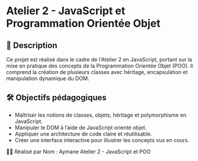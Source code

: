 # Atelier 2 - JavaScript et Programmation Orientée Objet

## 📌 Description

Ce projet est réalisé dans le cadre de l'Atelier 2 en JavaScript, portant sur la mise en pratique des concepts de la Programmation Orientée Objet (POO). Il comprend la création de plusieurs classes avec héritage, encapsulation et manipulation dynamique du DOM.

## 🛠️ Objectifs pédagogiques

- Maîtriser les notions de classes, objets, héritage et polymorphisme en JavaScript.
- Manipuler le DOM à l’aide de JavaScript orienté objet.
- Appliquer une architecture de code claire et réutilisable.
- Créer une interface interactive pour illustrer les concepts vus en cours.


👨‍💻 Réalisé par
Nom : Aymane
Atelier 2 - JavaScript et POO

